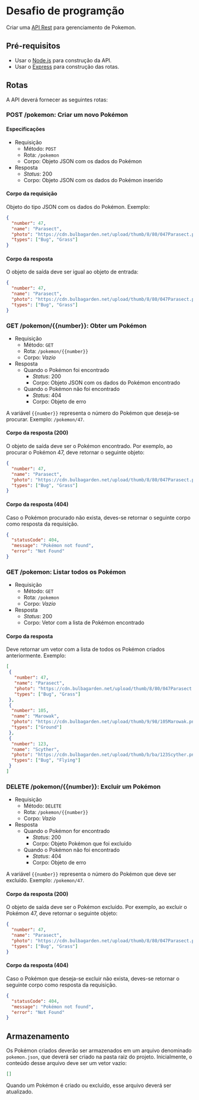 # Desafio de programção

Criar uma [API Rest](https://pt.wikipedia.org/wiki/REST) para gerenciamento de Pokemon.

## Pré-requisitos

* Usar o [Node.js](https://nodejs.org/en/) para construção da API.
* Usar o [Express](https://expressjs.com/pt-br/) para construção das rotas.

## Rotas

A API deverá fornecer as seguintes rotas:

### POST /pokemon: Criar um novo Pokémon

#### Especificações

* Requisição
  * Método: `POST`
  * Rota: `/pokemon`
  * Corpo: Objeto JSON com os dados do Pokémon
* Resposta
  * _Status_: 200
  * Corpo: Objeto JSON com os dados do Pokémon inserido

#### Corpo da requisição

Objeto do tipo JSON com os dados do Pokémon. Exemplo:

```json
{
  "number": 47,
  "name": "Parasect",
  "photo": "https://cdn.bulbagarden.net/upload/thumb/8/80/047Parasect.png/250px-047Parasect.png",
  "types": ["Bug", "Grass"]
}
```

#### Corpo da resposta

O objeto de saída deve ser igual ao objeto de entrada:

```json
{
  "number": 47,
  "name": "Parasect",
  "photo": "https://cdn.bulbagarden.net/upload/thumb/8/80/047Parasect.png/250px-047Parasect.png",
  "types": ["Bug", "Grass"]
}
```

### GET /pokemon/{{number}}: Obter um Pokémon

* Requisição
  * Método: `GET`
  * Rota: `/pokemon/{{number}}`
  * Corpo: _Vazio_
* Resposta
  * Quando o Pokémon foi encontrado
    * _Status_: 200
    * Corpo: Objeto JSON com os dados do Pokémon encontrado
  * Quando o Pokémon não foi encontrado
    * _Status_: 404
    * Corpo: Objeto de erro

A variável `{{number}}` representa o número do Pokémon que deseja-se procurar. Exemplo: `/pokemon/47`.

#### Corpo da resposta (200)

O objeto de saída deve ser o Pokémon encontrado. Por exemplo, ao procurar o Pokémon 47, deve retornar o seguinte objeto:

```json
{
  "number": 47,
  "name": "Parasect",
  "photo": "https://cdn.bulbagarden.net/upload/thumb/8/80/047Parasect.png/250px-047Parasect.png",
  "types": ["Bug", "Grass"]
}
```

#### Corpo da resposta (404)

Caso o Pokémon procurado não exista, deves-se retornar o seguinte corpo como resposta da requisição.

```json
{
  "statusCode": 404,
  "message": "Pokémon not found",
  "error": "Not Found"
}
```

### GET /pokemon: Listar todos os Pokémon

* Requisição
  * Método: `GET`
  * Rota: `/pokemon`
  * Corpo: _Vazio_
* Resposta
  * _Status_: 200
  * Corpo: Vetor com a lista de Pokémon encontrado

#### Corpo da resposta

Deve retornar um vetor com a lista de todos os Pokémon criados anteriormente. Exemplo:

```json
[
 {
   "number": 47,
   "name": "Parasect",
   "photo": "https://cdn.bulbagarden.net/upload/thumb/8/80/047Parasect.png/250px-047Parasect.png",
   "types": ["Bug", "Grass"]
 },
 {
  "number": 105,
  "name": "Marowak",
  "photo": "https://cdn.bulbagarden.net/upload/thumb/9/98/105Marowak.png/250px-105Marowak.png",
  "types": ["Ground"]
 },
 {
  "number": 123,
  "name": "Scyther",
  "photo": "https://cdn.bulbagarden.net/upload/thumb/b/ba/123Scyther.png/250px-123Scyther.png",
  "types": ["Bug", "Flying"]
 }
]
```

### DELETE /pokemon/{{number}}: Excluir um Pokémon

* Requisição
  * Método: `DELETE`
  * Rota: `/pokemon/{{number}}`
  * Corpo: _Vazio_
* Resposta
  * Quando o Pokémon for encontrado
    * _Status_: 200
    * Corpo: Objeto Pokémon que foi excluído
  * Quando o Pokémon não foi encontrado
    * _Status_: 404
    * Corpo: Objeto de erro

A variável `{{number}}` representa o número do Pokémon que deve ser excluído. Exemplo: `/pokemon/47`.

#### Corpo da resposta (200)

O objeto de saída deve ser o Pokémon excluído. Por exemplo, ao excluir o Pokémon 47, deve retornar o seguinte objeto:

```json
{
  "number": 47,
  "name": "Parasect",
  "photo": "https://cdn.bulbagarden.net/upload/thumb/8/80/047Parasect.png/250px-047Parasect.png",
  "types": ["Bug", "Grass"]
}
```

#### Corpo da resposta (404)

Caso o Pokémon que deseja-se excluir não exista, deves-se retornar o seguinte corpo como resposta da requisição.

```json
{
  "statusCode": 404,
  "message": "Pokémon not found",
  "error": "Not Found"
}
```

## Armazenamento

Os Pokémon criados deverão ser armazenados em um arquivo denominado `pokemon.json`, que deverá ser criado na pasta raiz do projeto. Inicialmente, o conteúdo desse arquivo deve ser um vetor vazio:

```json
[]
```

Quando um Pokémon é criado ou excluído, esse arquivo deverá ser atualizado.

